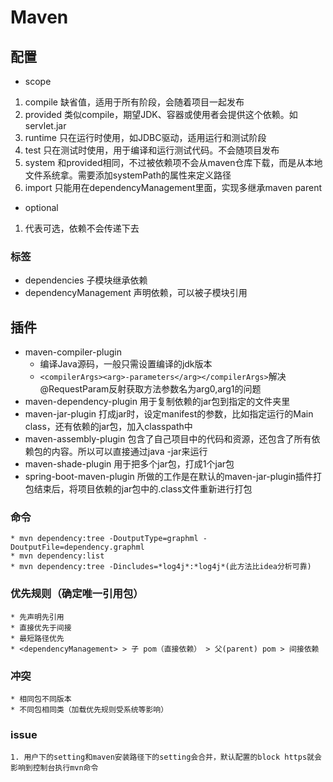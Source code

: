 # Maven

## 配置
* scope
1. compile
    缺省值，适用于所有阶段，会随着项目一起发布
2. provided
    类似compile，期望JDK、容器或使用者会提供这个依赖。如servlet.jar
3. runtime
    只在运行时使用，如JDBC驱动，适用运行和测试阶段
4. test
    只在测试时使用，用于编译和运行测试代码。不会随项目发布
5. system
    和provided相同，不过被依赖项不会从maven仓库下载，而是从本地文件系统拿。需要添加systemPath的属性来定义路径
6. import
    只能用在dependencyManagement里面，实现多继承maven parent
* optional
1. 代表可选，依赖不会传递下去
    
### 标签
* dependencies
    子模块继承依赖
* dependencyManagement
    声明依赖，可以被子模块引用

## 插件
* maven-compiler-plugin
    * 编译Java源码，一般只需设置编译的jdk版本
    * `<compilerArgs><arg>-parameters</arg></compilerArgs>`解决@RequestParam反射获取方法参数名为arg0,arg1的问题
* maven-dependency-plugin
    用于复制依赖的jar包到指定的文件夹里
* maven-jar-plugin
    打成jar时，设定manifest的参数，比如指定运行的Main class，还有依赖的jar包，加入classpath中
* maven-assembly-plugin
    包含了自己项目中的代码和资源，还包含了所有依赖包的内容。所以可以直接通过java -jar来运行
* maven-shade-plugin
    用于把多个jar包，打成1个jar包
* spring-boot-maven-plugin
    所做的工作是在默认的maven-jar-plugin插件打包结束后，将项目依赖的jar包中的.class文件重新进行打包
  
### 命令
    * mvn dependency:tree -DoutputType=graphml -DoutputFile=dependency.graphml
    * mvn dependency:list
    * mvn dependency:tree -Dincludes=*log4j*:*log4j*(此方法比idea分析可靠)

### 优先规则（确定唯一引用包）
    * 先声明先引用
    * 直接优先于间接
    * 最短路径优先
    * <dependencyManagement> > 子 pom（直接依赖） > 父(parent) pom > 间接依赖

### 冲突
    * 相同包不同版本
    * 不同包相同类（加载优先规则受系统等影响）


### issue
    1. 用户下的setting和maven安装路径下的setting会合并，默认配置的block https就会影响到控制台执行mvn命令